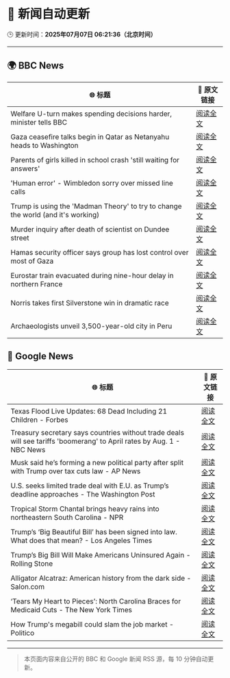 # 🧠 新闻自动更新

🕒 更新时间：**2025年07月07日 06:21:36（北京时间）**

---

## 🌍 BBC News

| 🌐 标题 | 🔗 原文链接 |
|--------|-------------|
| Welfare U-turn makes spending decisions harder, minister tells BBC | [阅读全文](https://www.bbc.com/news/articles/cq8z34x914jo) |
| Gaza ceasefire talks begin in Qatar as Netanyahu heads to Washington | [阅读全文](https://www.bbc.com/news/articles/crenx445170o) |
| Parents of girls killed in school crash 'still waiting for answers' | [阅读全文](https://www.bbc.com/news/articles/c89e1kynjjko) |
| 'Human error' - Wimbledon sorry over missed line calls | [阅读全文](https://www.bbc.com/sport/tennis/articles/czry1j5e32ko) |
| Trump is using the 'Madman Theory' to try to change the world (and it's working) | [阅读全文](https://www.bbc.com/news/articles/czxww2kez0go) |
| Murder inquiry after death of scientist on Dundee street | [阅读全文](https://www.bbc.com/news/articles/c628965dvp1o) |
| Hamas security officer says group has lost control over most of Gaza | [阅读全文](https://www.bbc.com/news/articles/c4gk79xlzwjo) |
| Eurostar train evacuated during nine-hour delay in northern France | [阅读全文](https://www.bbc.com/news/articles/c89e1511l7po) |
| Norris takes first Silverstone win in dramatic race | [阅读全文](https://www.bbc.com/sport/formula1/articles/c4gd76m7391o) |
| Archaeologists unveil 3,500-year-old city in Peru | [阅读全文](https://www.bbc.com/news/articles/c07dmx38kyeo) |

## 📰 Google News

| 🌐 标题 | 🔗 原文链接 |
|--------|-------------|
| Texas Flood Live Updates: 68 Dead Including 21 Children - Forbes | [阅读全文](https://news.google.com/rss/articles/CBMi2AFBVV95cUxPQ045ZjVSbllaMUhKTlNVbFFoUThQUEN1U2xIbEhPMTkyMkVhaVJtVmFYam5EYWV4ZW9ibkJ4XzhPMFNuaFgtYVN6b2wzY1ROMlRCVkZHSTVNNXRORnh1S3BMTXd3RDYwNWlFS0tpcEczSDBVY3VTa3BXUlBUeEJOUnJGek5iNmd1Z3hwRGNIQnNibEN5V2VmbWtDSVlsa056UF9lTVNHdkk0akRvY2FfRmM1M2hKRlJJaDVqZVJjNUx4d2N5Y0hvMDF5NWVHZlg3QWtPU0JWa0w?oc=5) |
| Treasury secretary says countries without trade deals will see tariffs 'boomerang' to April rates by Aug. 1 - NBC News | [阅读全文](https://news.google.com/rss/articles/CBMiuwFBVV95cUxPdXkyX25MbUJLMUZRaVpwbHhhRXI3eW9EODBLSWJFM1RZVGcxaUo4dUtHUmFQT3JUUFJWeFMyUWVXNmROX2phMUZqbnlFNjZxamhzT0tSeFducHJES0NORWJmWUZfamFmX0lkM3BMY1VHLWNEcEg5Um9KeDYzdUZOQURhSnZoejBraXBNTTQtd1Rfd1RWM25YUWtIUzUwQnBJNENEUDF4eHA5QjNFcm9tbGF1dllSa2NwQTVz0gFWQVVfeXFMTzZYUS0ya1Z2UWpyVmZNT1lZZ2dWNnJpMFNtclNtdThQTEJnaWtLdHRlUTdXZVBsUVFzMDlfdmpnQTBQRkp5VzBERGRIRVdrLV92bnlGdkE?oc=5) |
| Musk said he’s forming a new political party after split with Trump over tax cuts law - AP News | [阅读全文](https://news.google.com/rss/articles/CBMijgFBVV95cUxOZ2lFcDZIbDlfdk5udjQ4Um5iTTY2eE1LYlFsS01QNDVFOEVFUUp1bDVvaE1OQVJzdkZyYXhwMDhPemkzRUNUeUhXYVh4ZGtxWlJvZ0ZMTVdqYmtoVkxoNUpGYzdla3J5M3NrSmVTUEFhSGFUMWp3eldWWGQ1aGpCeDBBc3FyQ0Z3YzNUOEZR?oc=5) |
| U.S. seeks limited trade deal with E.U. as Trump’s deadline approaches - The Washington Post | [阅读全文](https://news.google.com/rss/articles/CBMif0FVX3lxTE1JVEM3Z1E4RGVsY00yUHNIeXdfZzdpY3JmQjZscDBLQXFuR0ViaXVqamlfX0x0MVZEb0t1SGtYQ0hhUFpoQzBQanJuRkE0ZFRIVjJ3QVg5eUQzRFZZX0F0eW9mR1RwM05tTmExaWY1LS12UHF2TjVmXy1qTy1zQjg?oc=5) |
| Tropical Storm Chantal brings heavy rains into northeastern South Carolina - NPR | [阅读全文](https://news.google.com/rss/articles/CBMipgFBVV95cUxOSkxFWjlCVHVvTGVvc3c5MXZMZGN4Nno0UExLbUFZemVrTmE4OTVQNV9qN0J1aUplRHRwZWpPaWltRy1zeUE0cHFna2ZZTmRiazUxT2U4aGltQ0tvczBoUm5zdlkwcDNGdi1IZzJSbHJDSUd1cFE3WG9fNjU1M0xYM3NlWXZGaExIRzRtcW8weUh4OGx5M2g3b041dmtLWVktdVp4V0RB?oc=5) |
| Trump’s ‘Big Beautiful Bill’ has been signed into law. What does that mean? - Los Angeles Times | [阅读全文](https://news.google.com/rss/articles/CBMi3wFBVV95cUxNSXhFVFRmUDNHU0F3UWpjOEFnUG16c0VyT2M0dk5Ua3oyQkUweTRuQUV4c3JROVcxX3pIM1J5MTdpQ1dtY083YUxVS1BVYUswRjZoQjFMZW16U0xmUzRmaEI3TS15WUZOQkFhSGNDb1E4LTRzTUVIZWpsOG5hN29zX3NLVFU3LUx0Z0RyaVVLNTNaZnE2N2pMSVE3R296aEVOTU5Vdmc4ZG50UUFfWklRSk5rVFN2aVl3TDIzLUg3aEN4WFM2VE5rUzhWSTJYZ0E3djZ0amxPS2l5WWtwdmgw?oc=5) |
| Trump’s Big Bill Will Make Americans Uninsured Again - Rolling Stone | [阅读全文](https://news.google.com/rss/articles/CBMiwgFBVV95cUxPMkZxVlo4akJjUEQwc2NWX28tWGVWbTdtTmZ3X191OUdYY2NTOTREZEFvZXZTeGJvZGlyTjBuYjE0YnplMlZvUEZWMUJ4RmxsTVVRN0J0aFVxRk8tb3R2ZHRYZHRjN2EzUnQ5Wmd3UVRkT1ZEVkxRYjg5UWozU25iZXVyaWJVNjJ0Q3QwSFF2NHNJeG9sOHQ1UXBXV21HWENHdFVWMFdEc1Bxb040VEpsSGF1bGdVY1c3MFBqa3A4MUVSZw?oc=5) |
| Alligator Alcatraz: American history from the dark side - Salon.com | [阅读全文](https://news.google.com/rss/articles/CBMikgFBVV95cUxQVDR6aHNrbDVGTmlxcGhCUUIyTFdnZlNyTWp6QVNOZXpBcTVGUjVyTk1EMUNzWWZmZUdnWTVxeFJqeHZRQVc0eWdaV29SOWVPQzFHX2JfRVNJdmF5TndwRTdiSENrenZEXzhNdnJRT0ZfbWozZ2M5dC1ySXgyZVI2bzNveVQ0U0wyUU10RjN4b0NIdw?oc=5) |
| ‘Tears My Heart to Pieces’: North Carolina Braces for Medicaid Cuts - The New York Times | [阅读全文](https://news.google.com/rss/articles/CBMie0FVX3lxTFB1Mks3QTREd2lKbTNySlRfOGp4cmR5amphMlhVTm5pSVF4a2VoN0t5UDh1b3MzMUJYb3V6c0duNEFRUEc1c1NneDlGZUE3RDkwYzA3RzhaTzhzNmNYak1rVXlIenlCYkNvTlY3eUYtb2R6VWJPNVFXLVBNNA?oc=5) |
| How Trump's megabill could slam the job market - Politico | [阅读全文](https://news.google.com/rss/articles/CBMikAFBVV95cUxOTG9WUmwxSVpaUDdsMlZaNWtnY1BxMXRYd1ZDSlhWTFRGRURhc0ZXZ1hzaEhUSXVsb3pIbTEtcEkyc0w5R05adTdULVVPNlVNZHItU00xblk5NTJRTE1LMld2bmNzcGk4dHlwSVdhRm5FNzJuOW9DUW45b2RzWUVydndZeUVNcHRvbExqQnpRSnk?oc=5) |

---
> 本页面内容来自公开的 BBC 和 Google 新闻 RSS 源，每 10 分钟自动更新。